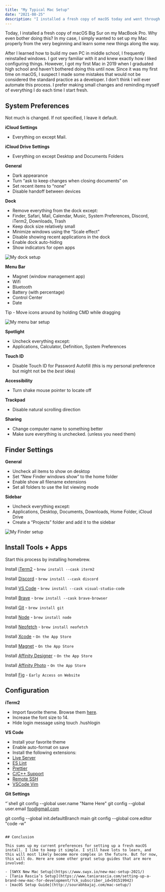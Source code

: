```yaml
---
title: "My Typical Mac Setup"
date: "2021-08-25"
description: "I installed a fresh copy of macOS today and went through my typical setup process. This article covers all the software installed, settings changed, and other configurations I do as a developer."
---
```


Today, I installed a fresh copy of macOS Big Sur on my MacBook Pro. Why even bother doing this? In my case, I simply wanted to set up my Mac properly from the very beginning and learn some new things along the way.

After I learned how to build my own PC in middle school, I frequently reinstalled windows. I got very familiar with it and knew exactly how I liked configuring things. However, I got my first Mac in 2019 when I graduated high school and haven’t bothered doing this until now. Since it was my first time on macOS, I suspect I made some mistakes that would not be considered the standard practice as a developer. I don’t think I will ever automate this process. I prefer making small changes and reminding myself of everything I do each time I start fresh.

## System Preferences

Not much is changed. If not specified, I leave it default.

**iCloud Settings**

- Everything on except Mail.

**iCloud Drive Settings**

- Everything on except Desktop and Documents Folders

**General**

- Dark appearance
- Turn “ask to keep changes when closing documents” on
- Set recent items to “none”
- Disable handoff between devices

**Dock**

- Remove everything from the dock except:
- Finder, Safari, Mail, Calendar, Music, System Preferences, Discord, iTerm2, Downloads, Trash
- Keep dock size relatively small
- Minimize windows using the “Scale effect”
- Disable showing recent applications in the dock
- Enable dock auto-hiding
- Show indicators for open apps

![My dock setup](https://i.imgur.com/lUOqEkb.png)

**Menu Bar**

- Magnet (window management app)
- Wifi
- Bluetooth
- Battery (with percentage)
- Control Center
- Date

Tip - Move icons around by holding CMD while dragging

![My menu bar setup](https://i.imgur.com/UfxgEP2.png)

**Spotlight**

- Uncheck everything except:
- Applications, Calculator, Definition, System Preferences

**Touch ID**

- Disable Touch ID for Password Autofill (this is my personal preference but might not be the _best_ idea)

**Accessibility**

- Turn shake mouse pointer to locate off

**Trackpad**

- Disable natural scrolling direction

**Sharing**

- Change computer name to something better
- Make sure everything is unchecked. (unless you need them)

## Finder Settings

**General**

- Uncheck all items to show on desktop
- Set “New Finder windows show” to the home folder
- Enable show all filename extensions
- Set all folders to use the list viewing mode

**Sidebar**

- Uncheck everything except:
- Applications, Desktop, Documents, Downloads, Home Folder, iCloud Drive
- Create a “Projects” folder and add it to the sidebar

![My Finder setup](https://i.imgur.com/VGNCSeN.png)

## Install Tools + Apps

Start this process by installing homebrew.

Install [iTerm2](https://iterm2.com) -
`brew install --cask iterm2`

Install [Discord](https://discord.com) -
`brew install --cask discord`

Install [VS Code](https://code.visualstudio.com) -
`brew install --cask visual-studio-code`

Install [Brave](https://brave.com) -
`brew install --cask brave-browser`

Install [Git](https://git-scm.com) -
`brew install git`

Install [Node](https://nodejs.org/en/) -
`brew install node`

Install [Neofetch](https://github.com/dylanaraps/neofetch) -
`brew install neofetch`

Install [Xcode](https://developer.apple.com/xcode/) -
`On the App Store`

Install [Magnet](https://magnet.crowdcafe.com) -
`On the App Store`

Install [Affinity Designer](https://affinity.serif.com/en-us/designer/) -
`On the App Store`

Install [Affinity Photo](https://affinity.serif.com/en-us/photo/) -
`On the App Store`

Install [Fig](https://fig.io) -
`Early Access on Website`

## Configuration

**iTerm2**

- Import favorite theme. Browse them [here](https://iterm2colorschemes.com).
- Increase the font size to 14.
- Hide login message using touch .hushlogin

**VS Code**

- Install your favorite theme
- Enable auto-format on save
- Install the following extensions:
- [Live Server](https://marketplace.visualstudio.com/items?itemName=ritwickdey.LiveServer)
- [ES Lint](https://marketplace.visualstudio.com/items?itemName=dbaeumer.vscode-eslint)
- [Prettier](https://marketplace.visualstudio.com/items?itemName=esbenp.prettier-vscode)
- [C/C++ Support](https://marketplace.visualstudio.com/items?itemName=ms-vscode.cpptools)
- [Remote SSH](https://marketplace.visualstudio.com/items?itemName=ms-vscode-remote.remote-ssh)
- [VSCode Vim](https://marketplace.visualstudio.com/items?itemName=vscodevim.vim)

**Git Settings**

“`shell
git config --global user.name "Name Here"
git config --global user.email foo@gmail.com

git config --global init.defaultBranch main
git config --global core.editor "code -w"

```

## Conclusion

This sums up my current preferences for setting up a fresh macOS install. I like to keep it simple. I still have lots to learn, and this will most likely become more complex in the future. But for now, this will do. Here are some other great setup guides that are more involved:

- [SWYX New Mac Setup](https://www.swyx.io/new-mac-setup-2021/)
- [Tania Rascia’s Setup](https://www.taniarascia.com/setting-up-a-brand-new-mac-for-development/?ck_subscriber_id=591519942)
- [macOS Setup Guide](http://sourabhbajaj.com/mac-setup/)

```

